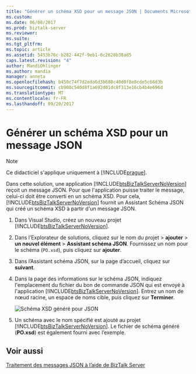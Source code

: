```yaml
---
title: "Générer un schéma XSD pour un message JSON | Documents Microsoft"
ms.custom: 
ms.date: 06/08/2017
ms.prod: biztalk-server
ms.reviewer: 
ms.suite: 
ms.tgt_pltfrm: 
ms.topic: article
ms.assetid: 5453b76c-b282-442f-9eb1-6c2628b38ad5
caps.latest.revision: "4"
author: MandiOhlinger
ms.author: mandia
manager: anneta
ms.openlocfilehash: b450c74f7d2eda6d3b688c40d0f8e8cde5c66d3b
ms.sourcegitcommit: cb908c540d8f1a692d01dc8f313e16cb4b4e696d
ms.translationtype: MT
ms.contentlocale: fr-FR
ms.lasthandoff: 09/20/2017
---
```

# <a name="generate-an-xsd-schema-for-json-message"></a>Générer un schéma XSD pour un message JSON
> [!NOTE]
>  Ce didacticiel s'applique uniquement à [!INCLUDE[prague](../includes/prague-md.md)].  
  
 Dans cette solution, une application [!INCLUDE[btsBizTalkServerNoVersion](../includes/btsbiztalkservernoversion-md.md)] reçoit un message JSON. Pour que l'application puisse traiter le message, celui-ci doit être converti en un schéma XSD. Pour cela, [!INCLUDE[btsBizTalkServerNoVersion](../includes/btsbiztalkservernoversion-md.md)] fournit un Assistant Schéma JSON qui créé un schéma XSD à partir d'un message JSON.  
  
1.  Dans Visual Studio, créez un nouveau projet [!INCLUDE[btsBizTalkServerNoVersion](../includes/btsbiztalkservernoversion-md.md)].  
  
2.  Dans l’Explorateur de solutions, cliquez sur le nom du projet > **ajouter** > **un nouvel élément** > **Assistant schéma JSON**. Fournissez un nom pour le schéma (`PO.xsd`), puis cliquez sur **ajouter**.  
  
3.  Dans l’Assistant schéma JSON, sur la page d’accueil, cliquez sur **suivant**.  
  
4.  Dans la page des informations sur le schéma JSON, indiquez l'emplacement du fichier du bon de commande JSON qui est envoyé à l'application [!INCLUDE[btsBizTalkServerNoVersion](../includes/btsbiztalkservernoversion-md.md)]. Entrez un nom de nœud racine, un espace de noms cible, puis cliquez sur **Terminer**.  
  
     ![Schéma XSD généré pour JSON](../core/media/btsjson-wizard.png "BTSJSON_Wizard")  
  
5.  Un schéma avec le nom spécifié est ajouté au projet [!INCLUDE[btsBizTalkServerNoVersion](../includes/btsbiztalkservernoversion-md.md)]. Le fichier de schéma généré (**PO.xsd**) est également fourni avec l’exemple.  
  
## <a name="see-also"></a>Voir aussi  
 [Traitement des messages JSON à l’aide de BizTalk Server](../core/processing-json-messages-using-biztalk-server.md)
